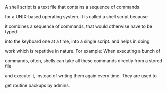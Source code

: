 A shell script is a text file that contains a sequence of commands 

for a UNIX-based operating system. It is called a shell script because 

it combines a sequence of commands, that would otherwise have to be typed 

into the keyboard one at a time, into a single script. and  helps in doing

work which is repetitive in nature. For example: When executing a bunch of
 
commands, often, shells can take all these commands directly from a stored file 

and execute it, instead of writing them again every time. They are used to
 
get routine backups by admins. 
